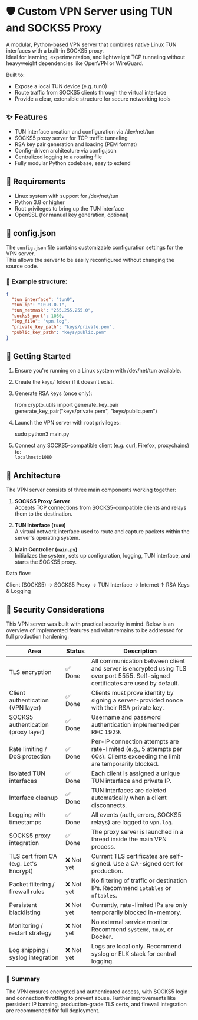 ﻿# 🛡️ Custom VPN Server using TUN and SOCKS5 Proxy

A modular, Python-based VPN server that combines native Linux TUN interfaces with a built-in SOCKS5 proxy.  
Ideal for learning, experimentation, and lightweight TCP tunneling without heavyweight dependencies like OpenVPN or WireGuard.

Built to:
- Expose a local TUN device (e.g. tun0)
- Route traffic from SOCKS5 clients through the virtual interface
- Provide a clear, extensible structure for secure networking tools

## ✨ Features

- TUN interface creation and configuration via /dev/net/tun
- SOCKS5 proxy server for TCP traffic tunneling
- RSA key pair generation and loading (PEM format)
- Config-driven architecture via config.json
- Centralized logging to a rotating file
- Fully modular Python codebase, easy to extend

## 🧰 Requirements

- Linux system with support for /dev/net/tun
- Python 3.8 or higher
- Root privileges to bring up the TUN interface
- OpenSSL (for manual key generation, optional)


## 📄 config.json

The `config.json` file contains customizable configuration settings for the VPN server.  
This allows the server to be easily reconfigured without changing the source code.

### 🔧 Example structure:

```json
{
  "tun_interface": "tun0",
  "tun_ip": "10.0.0.1",
  "tun_netmask": "255.255.255.0",
  "socks5_port": 1080,
  "log_file": "vpn.log",
  "private_key_path": "keys/private.pem",
  "public_key_path": "keys/public.pem"
}

```

## 🚀 Getting Started

1. Ensure you're running on a Linux system with /dev/net/tun available.
2. Create the `keys/` folder if it doesn't exist.
3. Generate RSA keys (once only):

   from crypto_utils import generate_key_pair  
   generate_key_pair("keys/private.pem", "keys/public.pem")

4. Launch the VPN server with root privileges:

   sudo python3 main.py

5. Connect any SOCKS5-compatible client (e.g. curl, Firefox, proxychains) to:  
   `localhost:1080`


## 🧱 Architecture

The VPN server consists of three main components working together:

1. **SOCKS5 Proxy Server**  
   Accepts TCP connections from SOCKS5-compatible clients and relays them to the destination.

2. **TUN Interface (`tun0`)**  
   A virtual network interface used to route and capture packets within the server's operating system.

3. **Main Controller (`main.py`)**  
   Initializes the system, sets up configuration, logging, TUN interface, and starts the SOCKS5 proxy.

Data flow:

Client (SOCKS5) → SOCKS5 Proxy → TUN Interface → Internet
                                ↑
                           RSA Keys & Logging



## 🔐 Security Considerations

This VPN server was built with practical security in mind. Below is an overview of implemented features and what remains to be addressed for full production hardening:

| Area                                | Status      | Description                                                                 |
|-------------------------------------|-------------|-----------------------------------------------------------------------------|
| TLS encryption                      | ✅ Done      | All communication between client and server is encrypted using TLS over port 5555. Self-signed certificates are used by default. |
| Client authentication (VPN layer)   | ✅ Done      | Clients must prove identity by signing a server-provided nonce with their RSA private key. |
| SOCKS5 authentication (proxy layer) | ✅ Done      | Username and password authentication implemented per RFC 1929.              |
| Rate limiting / DoS protection      | ✅ Done      | Per-IP connection attempts are rate-limited (e.g., 5 attempts per 60s). Clients exceeding the limit are temporarily blocked. |
| Isolated TUN interfaces             | ✅ Done      | Each client is assigned a unique TUN interface and private IP.              |
| Interface cleanup                   | ✅ Done      | TUN interfaces are deleted automatically when a client disconnects.         |
| Logging with timestamps             | ✅ Done      | All events (auth, errors, SOCKS5 relays) are logged to `vpn.log`.           |
| SOCKS5 proxy integration            | ✅ Done      | The proxy server is launched in a thread inside the main VPN process.       |
| TLS cert from CA (e.g. Let's Encrypt)| ❌ Not yet  | Current TLS certificates are self-signed. Use a CA-signed cert for production. |
| Packet filtering / firewall rules   | ❌ Not yet   | No filtering of traffic or destination IPs. Recommend `iptables` or `nftables`. |
| Persistent blacklisting             | ❌ Not yet   | Currently, rate-limited IPs are only temporarily blocked in-memory.         |
| Monitoring / restart strategy       | ❌ Not yet   | No external service monitor. Recommend `systemd`, `tmux`, or Docker.        |
| Log shipping / syslog integration   | ❌ Not yet   | Logs are local only. Recommend syslog or ELK stack for central logging.     |

### 🧠 Summary

The VPN ensures encrypted and authenticated access, with SOCKS5 login and connection throttling to prevent abuse. Further improvements like persistent IP banning, production-grade TLS certs, and firewall integration are recommended for full deployment.

